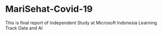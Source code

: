 # MariSehat-Covid-19
This is final report of Independent Study at Microsoft Indonesia Learning Track Data and AI
